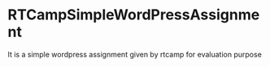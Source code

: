 # RTCampSimpleWordPressAssignment
It is a simple wordpress assignment given by rtcamp for evaluation purpose
